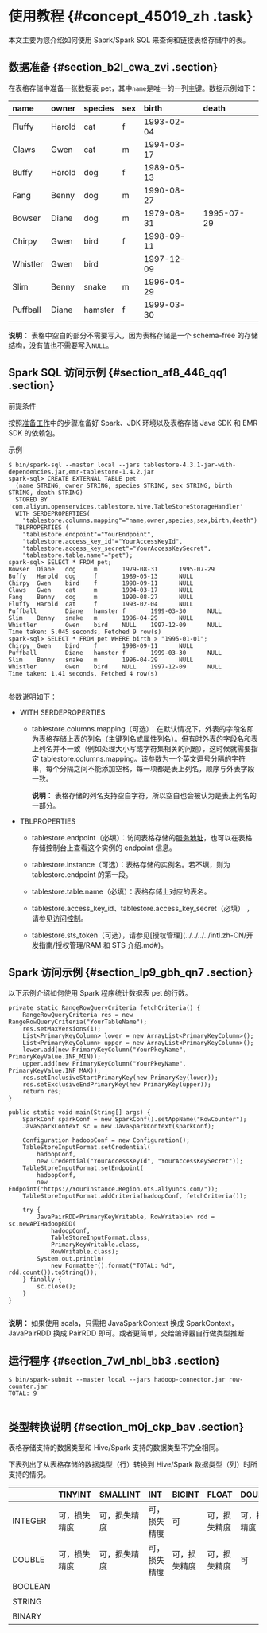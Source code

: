 # 使用教程 {#concept_45019_zh .task}

本文主要为您介绍如何使用 Saprk/Spark SQL 来查询和链接表格存储中的表。

## 数据准备 {#section_b2l_cwa_zvi .section}

在表格存储中准备一张数据表 pet，其中`name`是唯一的一列主键。数据示例如下：

|name|owner|species|sex|birth|death|
|:---|:----|:------|:--|:----|:----|
|Fluffy|Harold|cat|f|1993-02-04| |
|Claws|Gwen|cat|m|1994-03-17| |
|Buffy|Harold|dog|f|1989-05-13| |
|Fang|Benny|dog|m|1990-08-27|
|Bowser|Diane|dog|m|1979-08-31|1995-07-29|
|Chirpy|Gwen|bird|f|1998-09-11| |
|Whistler|Gwen|bird| |1997-12-09| |
|Slim|Benny|snake|m|1996-04-29| |
|Puffball|Diane|hamster|f|1999-03-30|

**说明：** 表格中空白的部分不需要写入，因为表格存储是一个 schema-free 的存储结构，没有值也不需要写入`NULL`。

## Spark SQL 访问示例 {#section_af8_446_qq1 .section}

前提条件

按照[准备工作](intl.zh-CN/计算与分析/Spark__SparkSQL/环境准备.md#)中的步骤准备好 Spark、JDK 环境以及表格存储 Java SDK 和 EMR SDK 的依赖包。

示例

``` {#codeblock_hus_ec4_ecd}
$ bin/spark-sql --master local --jars tablestore-4.3.1-jar-with-dependencies.jar,emr-tablestore-1.4.2.jar
spark-sql> CREATE EXTERNAL TABLE pet
  (name STRING, owner STRING, species STRING, sex STRING, birth STRING, death STRING)
  STORED BY 'com.aliyun.openservices.tablestore.hive.TableStoreStorageHandler'
  WITH SERDEPROPERTIES(
    "tablestore.columns.mapping"="name,owner,species,sex,birth,death")
  TBLPROPERTIES (
    "tablestore.endpoint"="YourEndpoint",
    "tablestore.access_key_id"="YourAccessKeyId",
    "tablestore.access_key_secret"="YourAccessKeySecret",
    "tablestore.table.name"="pet");
spark-sql> SELECT * FROM pet;
Bowser  Diane   dog     m       1979-08-31      1995-07-29
Buffy   Harold  dog     f       1989-05-13      NULL
Chirpy  Gwen    bird    f       1998-09-11      NULL
Claws   Gwen    cat     m       1994-03-17      NULL
Fang    Benny   dog     m       1990-08-27      NULL
Fluffy  Harold  cat     f       1993-02-04      NULL
Puffball        Diane   hamster f       1999-03-30      NULL
Slim    Benny   snake   m       1996-04-29      NULL
Whistler        Gwen    bird    NULL    1997-12-09      NULL
Time taken: 5.045 seconds, Fetched 9 row(s)
spark-sql> SELECT * FROM pet WHERE birth > "1995-01-01";
Chirpy  Gwen    bird    f       1998-09-11      NULL
Puffball        Diane   hamster f       1999-03-30      NULL
Slim    Benny   snake   m       1996-04-29      NULL
Whistler        Gwen    bird    NULL    1997-12-09      NULL
Time taken: 1.41 seconds, Fetched 4 row(s)
			
```

参数说明如下：

-   WITH SERDEPROPERTIES
    -   tablestore.columns.mapping（可选）：在默认情况下，外表的字段名即为表格存储上表的列名（主键列名或属性列名）。但有时外表的字段名和表上列名并不一致（例如处理大小写或字符集相关的问题），这时候就需要指定 tablestore.columns.mapping。该参数为一个英文逗号分隔的字符串，每个分隔之间不能添加空格，每一项都是表上列名，顺序与外表字段一致。

        **说明：** 表格存储的列名支持空白字符，所以空白也会被认为是表上列名的一部分。

-   TBLPROPERTIES
    -   tablestore.endpoint（必填）：访问表格存储的[服务地址](../../../../intl.zh-CN/开发指南/基础概念/服务地址.md#)，也可以在表格存储控制台上查看这个实例的 endpoint 信息。

    -   tablestore.instance（可选）：表格存储的实例名。若不填，则为 tablestore.endpoint 的第一段。

    -   tablestore.table.name（必填）：表格存储上对应的表名。

    -   tablestore.access\_key\_id、tablestore.access\_key\_secret（必填） ，请参见[访问控制](https://www.alibabacloud.com/help/doc-detail/27296.htm)。

    -   tablestore.sts\_token（可选），请参见[授权管理](../../../../intl.zh-CN/开发指南/授权管理/RAM 和 STS 介绍.md#)。


## Spark 访问示例 {#section_lp9_gbh_qn7 .section}

以下示例介绍如何使用 Spark 程序统计数据表 pet 的行数。

``` {#codeblock_ne7_73e_jsk .language-java}
private static RangeRowQueryCriteria fetchCriteria() {
    RangeRowQueryCriteria res = new RangeRowQueryCriteria("YourTableName");
    res.setMaxVersions(1);
    List<PrimaryKeyColumn> lower = new ArrayList<PrimaryKeyColumn>();
    List<PrimaryKeyColumn> upper = new ArrayList<PrimaryKeyColumn>();
    lower.add(new PrimaryKeyColumn("YourPkeyName", PrimaryKeyValue.INF_MIN));
    upper.add(new PrimaryKeyColumn("YourPkeyName", PrimaryKeyValue.INF_MAX));
    res.setInclusiveStartPrimaryKey(new PrimaryKey(lower));
    res.setExclusiveEndPrimaryKey(new PrimaryKey(upper));
    return res;
}

public static void main(String[] args) {
    SparkConf sparkConf = new SparkConf().setAppName("RowCounter");
    JavaSparkContext sc = new JavaSparkContext(sparkConf);

    Configuration hadoopConf = new Configuration();
    TableStoreInputFormat.setCredential(
        hadoopConf,
        new Credential("YourAccessKeyId", "YourAccessKeySecret"));
    TableStoreInputFormat.setEndpoint(
        hadoopConf,
        new Endpoint("https://YourInstance.Region.ots.aliyuncs.com/"));
    TableStoreInputFormat.addCriteria(hadoopConf, fetchCriteria());

    try {
        JavaPairRDD<PrimaryKeyWritable, RowWritable> rdd = sc.newAPIHadoopRDD(
            hadoopConf,
            TableStoreInputFormat.class,
            PrimaryKeyWritable.class,
            RowWritable.class);
        System.out.println(
            new Formatter().format("TOTAL: %d", rdd.count()).toString());
    } finally {
        sc.close();
    }
}
			
```

**说明：** 如果使用 scala，只需把 JavaSparkContext 换成 SparkContext，JavaPairRDD 换成 PairRDD 即可。或者更简单，交给编译器自行做类型推断

## 运行程序 {#section_7wl_nbl_bb3 .section}

``` {#codeblock_2uz_ym5_z1x .language-sh}
$ bin/spark-submit --master local --jars hadoop-connector.jar row-counter.jar
TOTAL: 9
			
```

## 类型转换说明 {#section_m0j_ckp_bav .section}

表格存储支持的数据类型和 Hive/Spark 支持的数据类型不完全相同。

下表列出了从表格存储的数据类型（行）转换到 Hive/Spark 数据类型（列）时所支持的情况。

| |TINYINT|SMALLINT|INT|BIGINT|FLOAT|DOUBLE|BOOLEAN|STRING|BINARY|
|:-|:------|:-------|:--|:-----|:----|:-----|:------|:-----|:-----|
|INTEGER|可，损失精度|可，损失精度|可，损失精度|可|可，损失精度|可，损失精度| | | |
|DOUBLE|可，损失精度|可，损失精度|可，损失精度|可，损失精度|可，损失精度|可| | | |
|BOOLEAN| | | | | | |可| | |
|STRING| | | | | | | |可| |
|BINARY| | | | | | | | |可|

